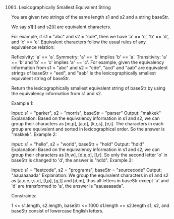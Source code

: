 1061. Lexicographically Smallest Equivalent String

You are given two strings of the same length s1 and s2 and a string baseStr.

We say s1[i] and s2[i] are equivalent characters.

For example, if s1 = "abc" and s2 = "cde", then we have 'a' == 'c', 'b' == 'd', and 'c' == 'e'.
Equivalent characters follow the usual rules of any equivalence relation:

Reflexivity: 'a' == 'a'.
Symmetry: 'a' == 'b' implies 'b' == 'a'.
Transitivity: 'a' == 'b' and 'b' == 'c' implies 'a' == 'c'.
For example, given the equivalency information from s1 = "abc" and s2 = "cde", "acd" and "aab" are equivalent strings of baseStr = "eed", and "aab" is the lexicographically smallest equivalent string of baseStr.

Return the lexicographically smallest equivalent string of baseStr by using the equivalency information from s1 and s2.

 

Example 1:

Input: s1 = "parker", s2 = "morris", baseStr = "parser"
Output: "makkek"
Explanation: Based on the equivalency information in s1 and s2, we can group their characters as [m,p], [a,o], [k,r,s], [e,i].
The characters in each group are equivalent and sorted in lexicographical order.
So the answer is "makkek".
Example 2:

Input: s1 = "hello", s2 = "world", baseStr = "hold"
Output: "hdld"
Explanation: Based on the equivalency information in s1 and s2, we can group their characters as [h,w], [d,e,o], [l,r].
So only the second letter 'o' in baseStr is changed to 'd', the answer is "hdld".
Example 3:

Input: s1 = "leetcode", s2 = "programs", baseStr = "sourcecode"
Output: "aauaaaaada"
Explanation: We group the equivalent characters in s1 and s2 as [a,o,e,r,s,c], [l,p], [g,t] and [d,m], thus all letters in baseStr except 'u' and 'd' are transformed to 'a', the answer is "aauaaaaada".
 

Constraints:

1 <= s1.length, s2.length, baseStr <= 1000
s1.length == s2.length
s1, s2, and baseStr consist of lowercase English letters.
